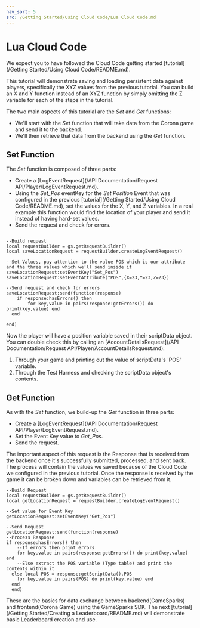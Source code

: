```yaml
---
nav_sort: 5
src: /Getting Started/Using Cloud Code/Lua Cloud Code.md
---
```


# Lua Cloud Code

We expect you to have followed the Cloud Code getting started [tutorial](/Getting Started/Using Cloud Code/README.md).

This tutorial will demonstrate saving and loading persistent data against players, specifically the XYZ values from the previous tutorial. You can build an X and Y function instead of an XYZ function by simply omitting the Z variable for each of the steps in the tutorial.

The two main aspects of this tutorial are the *Set* and *Get* functions:
* We'll start with the *Set* function that will take data from the Corona game and send it to the backend.
* We'll then retrieve that data from the backend using the *Get* function.

## Set Function

The *Set* function is composed of three parts:

* Create a [LogEventRequest](/API Documentation/Request API/Player/LogEventRequest.md).
* Using the *Set_Pos* eventKey for the *Set Position* Event that was configured in the previous [tutorial](/Getting Started/Using Cloud Code/README.md), set the values for the X, Y, and Z variables. In a real example this function would find the location of your player and send it instead of having hard-set values.
* Send the request and check for errors.

```

--Build request
local requestBuilder = gs.getRequestBuilder()
local saveLocationRequest = requestBuilder.createLogEventRequest()

--Set Values, pay attention to the value POS which is our attribute and the three values which we'll send inside it
saveLocationRequest:setEventKey("Set_Pos")
saveLocationRequest:setEventAttribute("POS",{X=23,Y=23,Z=23})

--Send request and check for errors
saveLocationRequest:send(function(response)
	if response:hasErrors() then
    	for key,value in pairs(response:getErrors()) do print(key,value) end
  end

end)

```

Now the player will have a position variable saved in their scriptData object. You can double check this by calling an [AccountDetailsRequest](/API Documentation/Request API/Player/AccountDetailsRequest.md):

1. Through your game and printing out the value of scriptData's 'POS' variable.
2. Through the Test Harness and checking the scriptData object's contents.

## Get Function

As with the *Set* function, we build-up the *Get* function in three parts:
* Create a [LogEventRequest](/API Documentation/Request API/Player/LogEventRequest.md).
* Set the Event Key value to *Get_Pos*.
* Send the request.

The important aspect of this request is the Response that is received from the backend once it's successfully submitted, processed, and sent back. The process will contain the values we saved because of the Cloud Code we configured in the previous tutorial. Once the response is received by the game it can be broken down and variables can be retrieved from it.

```
--Build Request
local requestBuilder = gs.getRequestBuilder()
local getLocationRequest = requestBuilder.createLogEventRequest()

--Set value for Event Key
getLocationRequest:setEventKey("Get_Pos")

--Send Request
getLocationRequest:send(function(response)
--Process Response
if response:hasErrors() then
    --If errors then print errors
  	for key,value in pairs(response:getErrors()) do print(key,value) end
    --Else extract the POS variable (Type table) and print the contents within it
  else local POS = response:getScriptData().POS
  	for key,value in pairs(POS) do print(key,value) end
  end
  end)

```

These are the basics for data exchange between backend(GameSparks) and frontend(Corona Game) using the GameSparks SDK. The next [tutorial](/Getting Started/Creating a Leaderboard/README.md) will demonstrate basic Leaderboard creation and use.
